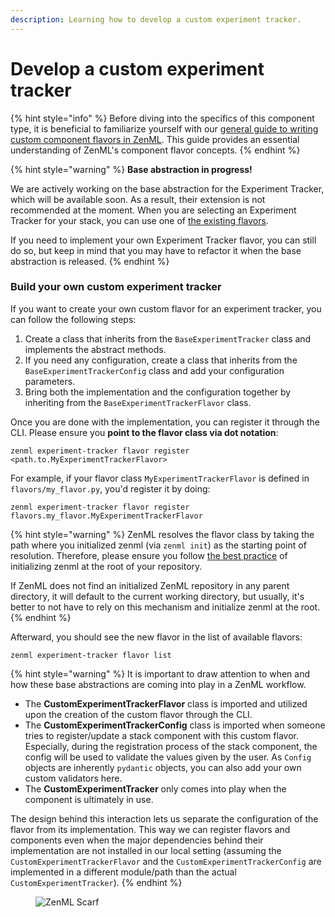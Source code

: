 ```yaml
---
description: Learning how to develop a custom experiment tracker.
---
```


# Develop a custom experiment tracker

{% hint style="info" %}
Before diving into the specifics of this component type, it is beneficial to familiarize yourself with our [general guide to writing custom component flavors in ZenML](../../custom-stack-solutions/implement-a-custom-stack-component.md). This guide provides an essential understanding of ZenML's component flavor concepts.
{% endhint %}

{% hint style="warning" %}
**Base abstraction in progress!**

We are actively working on the base abstraction for the Experiment Tracker, which will be available soon. As a result, their extension is not recommended at the moment. When you are selecting an Experiment Tracker for your stack, you can use one of [the existing flavors](./README.md#experiment-tracker-flavors).

If you need to implement your own Experiment Tracker flavor, you can still do so, but keep in mind that you may have to refactor it when the base abstraction is released.
{% endhint %}

### Build your own custom experiment tracker

If you want to create your own custom flavor for an experiment tracker, you can follow the following steps:

1. Create a class that inherits from the `BaseExperimentTracker` class and implements the abstract methods.
2. If you need any configuration, create a class that inherits from the `BaseExperimentTrackerConfig` class and add your configuration parameters.
3. Bring both the implementation and the configuration together by inheriting from the `BaseExperimentTrackerFlavor` class.

Once you are done with the implementation, you can register it through the CLI. Please ensure you **point to the flavor class via dot notation**:

```shell
zenml experiment-tracker flavor register <path.to.MyExperimentTrackerFlavor>
```

For example, if your flavor class `MyExperimentTrackerFlavor` is defined in `flavors/my_flavor.py`, you'd register it by doing:

```shell
zenml experiment-tracker flavor register flavors.my_flavor.MyExperimentTrackerFlavor
```

{% hint style="warning" %}
ZenML resolves the flavor class by taking the path where you initialized zenml (via `zenml init`) as the starting point of resolution. Therefore, please ensure you follow [the best practice](../../../user-guide/advanced-guide/best-practices/README.md) of initializing zenml at the root of your repository.

If ZenML does not find an initialized ZenML repository in any parent directory, it will default to the current working directory, but usually, it's better to not have to rely on this mechanism and initialize zenml at the root.
{% endhint %}

Afterward, you should see the new flavor in the list of available flavors:

```shell
zenml experiment-tracker flavor list
```

{% hint style="warning" %}
It is important to draw attention to when and how these base abstractions are coming into play in a ZenML workflow.

* The **CustomExperimentTrackerFlavor** class is imported and utilized upon the creation of the custom flavor through the CLI.
* The **CustomExperimentTrackerConfig** class is imported when someone tries to register/update a stack component with this custom flavor. Especially, during the registration process of the stack component, the config will be used to validate the values given by the user. As `Config` objects are inherently `pydantic` objects, you can also add your own custom validators here.
* The **CustomExperimentTracker** only comes into play when the component is ultimately in use.

The design behind this interaction lets us separate the configuration of the flavor from its implementation. This way we can register flavors and components even when the major dependencies behind their implementation are not installed in our local setting (assuming the `CustomExperimentTrackerFlavor` and the `CustomExperimentTrackerConfig` are implemented in a different module/path than the actual `CustomExperimentTracker`).
{% endhint %}

<figure><img src="https://static.scarf.sh/a.png?x-pxid=f0b4f458-0a54-4fcd-aa95-d5ee424815bc" alt="ZenML Scarf"><figcaption></figcaption></figure>

